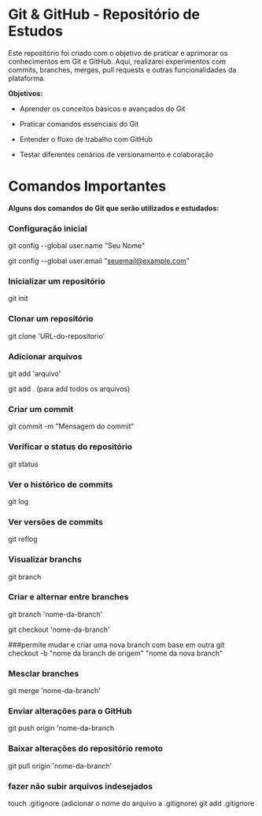 # Git & GitHub - Repositório de Estudos

Este repositório foi criado com o objetivo de praticar e aprimorar os conhecimentos em Git e GitHub. Aqui, realizarei experimentos com commits, branches, merges, pull requests e outras funcionalidades da plataforma.

**Objetivos:**

- Aprender os conceitos básicos e avançados do Git

- Praticar comandos essenciais do Git

- Entender o fluxo de trabalho com GitHub

- Testar diferentes cenários de versionamento e colaboração

# Comandos Importantes

**Alguns dos comandos do Git que serão utilizados e estudados:**

### Configuração inicial
git config --global user.name "Seu Nome"

git config --global user.email "seuemail@example.com"


### Inicializar um repositório
git init


### Clonar um repositório
git clone 'URL-do-repositorio'


### Adicionar arquivos
git add 'arquivo'

git add . (para add todos os arquivos)


### Criar um commit
git commit -m "Mensagem do commit"


### Verificar o status do repositório
git status


### Ver o histórico de commits
git log


### Ver versões de commits
git reflog


### Visualizar branchs
git branch


### Criar e alternar entre branches
git branch 'nome-da-branch'

git checkout 'nome-da-branch'


###permite mudar e criar uma nova branch com base em outra
git checkout -b "nome da branch de origem" "nome da nova branch"  


### Mesclar branches
git merge 'nome-da-branch'


### Enviar alterações para o GitHub
git push origin 'nome-da-branch


### Baixar alterações do repositório remoto
git pull origin 'nome-da-branch'


### fazer não subir arquivos indesejados
touch .gitignore
(adicionar o nome do arquivo a .gitignore)
git add .gitignore
